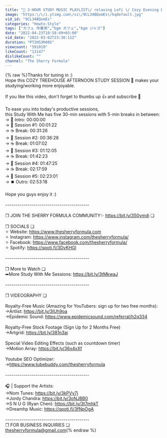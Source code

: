 ```yaml
---
title: "🌿 3-HOUR STUDY MUSIC PLAYLIST\/ relaxing Lofi \/ Cozy Evening DEEP FOCUS POMODORO TIMER\/ Study With Me"
image: "https:\/\/i.ytimg.com\/vi\/9CL34BQxmEs\/hqdefault.jpg"
vid_id: "9CL34BQxmEs"
categories: "Howto-Style"
tags: ["カフェ 作業用","bgm カフェ","bgm ジャズ"]
date: "2022-04-23T10:58:49+03:00"
vid_date: "2022-03-02T23:30:11Z"
duration: "PT2H53M49S"
viewcount: "591010"
likeCount: "13147"
dislikeCount: ""
channel: "The Sherry Formula"
---
```

{% raw %}Thanks for tuning in :) <br />Hope this COZY TREEHOUSE AFTERNOON STUDY SESSION 🌿 makes your studying/working more enjoyable. <br /><br />If you like this video, don't forget to thumbs up 👍 and subscribe 🔔<br /><br />To ease you into today's productive sessions, <br />this Study With Me has five 30-min sessions with 5-min breaks in between:<br />→ 🏁 Intro: 00:00:00<br />→ 🌿 Session #1: 00:01:22<br />→ ☕ Break: 00:31:26<br />→ 🌿 Session #2: 00:36:28<br />→ ☕ Break: 01:07:02<br />→ 🌿 Session #3: 01:12:05<br />→ ☕ Break: 01:42:23<br />→ 🌿 Session #4: 01:47:25<br />→ ☕ Break: 02:17:59<br />→ 🌿 Session #5: 02:23:01<br />→ ⏹️ Outro: 02:53:18<br /><br />Hope you guys enjoy it :)<br /><br />------------------------------------------<br /><br />❐ JOIN THE SHERRY FORMULA COMMUNITY✨ <a rel="nofollow" target="blank" href="https://bit.ly/350ymdi">https://bit.ly/350ymdi</a> ❏ <br /><br />❐ SOCIALS ❏ <br />✧ Website: <a rel="nofollow" target="blank" href="https://www.thesherryformula.com">https://www.thesherryformula.com</a><br />✧ Instagram: <a rel="nofollow" target="blank" href="https://www.instagram.com/thesherryformula/">https://www.instagram.com/thesherryformula/</a><br />✧ Facebook: <a rel="nofollow" target="blank" href="https://www.facebook.com/thesherryformula/">https://www.facebook.com/thesherryformula/</a><br />✧ Spotify: <a rel="nofollow" target="blank" href="https://spoti.fi/3DvKHGl">https://spoti.fi/3DvKHGl</a><br /><br />------------------------------------------<br /><br />❐ More to Watch ❏ <br />➦More Study With Me Sessions: <a rel="nofollow" target="blank" href="https://bit.ly/3tMkwaJ">https://bit.ly/3tMkwaJ</a><br /><br />------------------------------------------<br /><br />❐ VIDEOGRAPHY ❏ <br /><br />Royalty-Free Music (Amazing for YouTubers: sign up for two free months): <br />→Artlist: <a rel="nofollow" target="blank" href="https://bit.ly/3IUh9oa">https://bit.ly/3IUh9oa</a><br />→Epidemic Sound: <a rel="nofollow" target="blank" href="https://www.epidemicsound.com/referral/h2q334">https://www.epidemicsound.com/referral/h2q334</a><br /><br />Royalty-Free Stock Footage (Sign Up for 2 Months Free)   <br />→Artgrid: <a rel="nofollow" target="blank" href="https://bit.ly/381n3ai">https://bit.ly/381n3ai</a><br /><br />Special Video Editing Effects (such as countdown timer)<br />→Motion Array: <a rel="nofollow" target="blank" href="https://bit.ly/36x4xXf">https://bit.ly/36x4xXf</a><br /><br />Youtube SEO Optimizer: <br />→<a rel="nofollow" target="blank" href="https://www.tubebuddy.com/thesherryformula">https://www.tubebuddy.com/thesherryformula</a><br /><br />------------------------------------------<br /><br />🎧 | Support the Artists:<br />→Nom Tunes: <a rel="nofollow" target="blank" href="https://bit.ly/3kPVy7j">https://bit.ly/3kPVy7j</a><br />→Jordy Chandra: <a rel="nofollow" target="blank" href="https://bit.ly/3oNJBB0">https://bit.ly/3oNJBB0</a><br />→S N U G (Ryan Chen): <a rel="nofollow" target="blank" href="https://bit.ly/3t7mhkT">https://bit.ly/3t7mhkT</a><br />→Dreamhp Music: <a rel="nofollow" target="blank" href="https://spoti.fi/3fNpOgA">https://spoti.fi/3fNpOgA</a><br /><br />------------------------------------------<br />❐ FOR BUSINESS INQUIRIES ❏ <br />thesherryformula@gmail.com{% endraw %}
